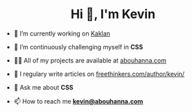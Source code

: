 <h1 align="center">Hi 👋, I'm Kevin</h1>

- 🔭 I’m currently working on [Kaklan](jiroachkarian/kaklan.cf)

- 🌱 I’m continuously challenging myself in **CSS**

- 👨‍💻 All of my projects are available at [abouhanna.com](abouhanna.com)

- 📝 I regulary write articles on [freethinkers.com/author/kevin/](https://freethinkers.com/author/kevin/)

- 💬 Ask me about **CSS**

- 📫 How to reach me **kevin@abouhanna.com**
